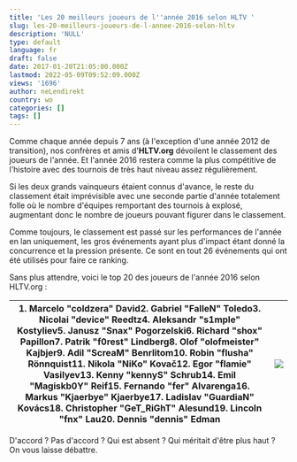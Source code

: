 ```yaml
---
title: 'Les 20 meilleurs joueurs de l''année 2016 selon HLTV '
slug: les-20-meilleurs-joueurs-de-l-annee-2016-selon-hltv
description: 'NULL'
type: default
language: fr
draft: false
date: 2017-01-20T21:05:00.000Z
lastmod: 2022-05-09T09:52:09.000Z
views: '1696'
author: neLendirekt
country: wo
categories: []
tags: []
---
```

Comme chaque année depuis 7 ans (à l'exception d'une année 2012 de transition), nos confrères et amis d'**HLTV.org** dévoilent le classement des joueurs de l'année. Et l'année 2016 restera comme la plus compétitive de l'histoire avec des tournois de très haut niveau assez régulièrement.

Si les deux grands vainqueurs étaient connus d'avance, le reste du classement était imprévisible avec une seconde partie d'année totalement folle où le nombre d'équipes remportant des tournois à explosé, augmentant donc le nombre de joueurs pouvant figurer dans le classement.

Comme toujours, le classement est passé sur les performances de l'année en lan uniquement, les gros événements ayant plus d'impact étant donné la concurrence et la pression présente. Ce sont en tout 26 événements qui ont été utilisés pour faire ce ranking.

Sans plus attendre, voici le top 20 des joueurs de l'année 2016 selon HLTV.org :

| 1\. Marcelo "**coldzera**" David2\. Gabriel "**FalleN**" Toledo3\. Nicolai "**device**" Reedtz4\. Aleksandr "**s1mple**" Kostyliev5\. Janusz "**Snax**" Pogorzelski6\. Richard "**shox**" Papillon7\. Patrik "**f0rest**" Lindberg8\. Olof "**olofmeister**" Kajbjer9\. Adil "**ScreaM**" Benrlitom10\. Robin "**flusha**" Rönnquist11\. Nikola "**NiKo**" Kovač12\. Egor "**flamie**" Vasilyev13\. Kenny "**kennyS**" Schrub14\. Emil "**Magiskb0Y**" Reif15\. Fernando "**fer**" Alvarenga16\. Markus "**Kjaerbye**" Kjaerbye17\. Ladislav "**GuardiaN**" Kovács18\. Christopher "**GeT\_RiGhT**" Alesund19\. Lincoln "**fnx**" Lau20\. Dennis "**dennis**" Edman | ![](/storage/images/5882797e871b1_c2o24mwweaexwohjpg.jpg) |
| ------------------------------------------------------------------------------------------------------------------------------------------------------------------------------------------------------------------------------------------------------------------------------------------------------------------------------------------------------------------------------------------------------------------------------------------------------------------------------------------------------------------------------------------------------------------------------------------------------------------------------------------------------------------- | --------------------------------------------------------- |

  
D'accord ? Pas d'accord ? Qui est absent ? Qui méritait d'être plus haut ? On vous laisse débattre.
